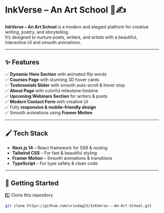 # InkVerse – An Art School 🎨✍️

**InkVerse – An Art School** is a modern and elegant platform for creative writing, poetry, and storytelling.  
It’s designed to nurture poets, writers, and artists with a beautiful, interactive UI and smooth animations.  

---

## ✨ Features

✅ **Dynamic Hero Section** with animated flip words  
✅ **Courses Page** with stunning 3D hover cards  
✅ **Testimonials Slider** with smooth auto-scroll & hover stop  
✅ **About Page** with colorful milestone timeline  
✅ **Upcoming Webinars Section** for writers & poets  
✅ **Modern Contact Form** with creative UI  
✅ Fully **responsive & mobile-friendly design**  
✅ Smooth animations using **Framer Motion**

---

## 🖌️ Tech Stack

- **Next.js 14** – React framework for SSR & routing  
- **Tailwind CSS** – For fast & beautiful styling  
- **Framer Motion** – Smooth animations & transitions  
- **TypeScript** – For type safety & clean code  

---

## 🚀 Getting Started

1️⃣ Clone this repository  
```bash
git clone https://github.com/vrindag23/InkVerse---An-Art-School.git
